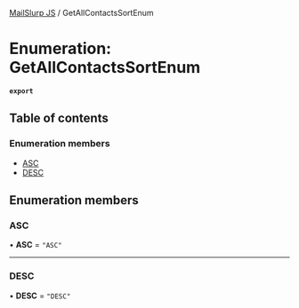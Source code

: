 [MailSlurp JS](../README.md) / GetAllContactsSortEnum

# Enumeration: GetAllContactsSortEnum

**`export`**

## Table of contents

### Enumeration members

- [ASC](GetAllContactsSortEnum.md#asc)
- [DESC](GetAllContactsSortEnum.md#desc)

## Enumeration members

### ASC

• **ASC** = `"ASC"`

___

### DESC

• **DESC** = `"DESC"`
